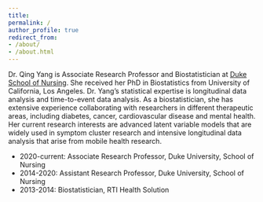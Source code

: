 ```yaml
---
title: 
permalink: /
author_profile: true
redirect_from:
- /about/
- /about.html
---
```



Dr. Qing Yang is Associate Research Professor and Biostatistician at [Duke School of Nursing](https://nursing.duke.edu/). She received her PhD in Biostatistics from University of California, Los Angeles. Dr. Yang’s statistical expertise is longitudinal data analysis and time-to-event data analysis. As a biostatistician, she has extensive experience collaborating with researchers in different therapeutic areas, including diabetes, cancer, cardiovascular disease and mental health. Her current research interests are advanced latent variable models that are widely used in symptom cluster research and intensive longitudinal data analysis that arise from mobile health research.


- 2020-current: Associate Research Professor, Duke University, School of Nursing
- 2014-2020: Assistant Research Professor, Duke University, School of Nursing
- 2013-2014: Biostatistician, RTI Health Solution


